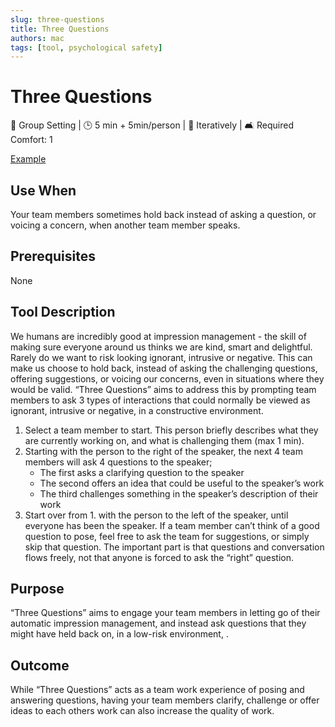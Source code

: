 ```yaml
---
slug: three-questions
title: Three Questions
authors: mac
tags: [tool, psychological safety]
---
```


# Three Questions

👥 Group Setting | 🕒 5 min + 5min/person | 🔄 Iteratively | 🛋️ Required Comfort: 1

[Example](../examples/three-questions)

## Use When

Your team members sometimes hold back instead of asking a question, or voicing a concern, when another team member speaks.

## Prerequisites

None

## Tool Description

We humans are incredibly good at impression management - the skill of making sure everyone around us thinks we are kind, smart and delightful. Rarely do we want to risk looking ignorant, intrusive or negative. This can make us choose to hold back, instead of asking the challenging questions, offering suggestions, or voicing our concerns, even in situations where they would be valid.
“Three Questions” aims to address this by prompting team members to ask 3 types of interactions that could normally be viewed as ignorant, intrusive or negative, in a constructive environment.

1. Select a team member to start. This person briefly describes what they are currently working on, and what is challenging them (max 1 min).
2. Starting with the person to the right of the speaker, the next 4 team members will ask 4 questions to the speaker;
   - The first asks a clarifying question to the speaker
   - The second offers an idea that could be useful to the speaker’s work
   - The third challenges something in the speaker’s description of their work
3. Start over from 1. with the person to the left of the speaker, until everyone has been the speaker. If a team member can’t think of a good question to pose, feel free to ask the team for suggestions, or simply skip that question. The important part is that questions and conversation flows freely, not that anyone is forced to ask the “right” question.

## Purpose

“Three Questions” aims to engage your team members in letting go of their automatic impression management, and instead ask questions that they might have held back on, in a low-risk environment, .

## Outcome

While “Three Questions” acts as a team work experience of posing and answering questions, having your team members clarify, challenge or offer ideas to each others work can also increase the quality of work.
